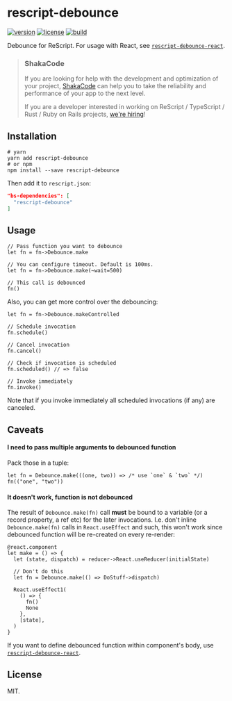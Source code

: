 # rescript-debounce

[![version](https://img.shields.io/npm/v/rescript-debounce.svg?style=flat-square)](https://www.npmjs.com/package/rescript-debounce)
[![license](https://img.shields.io/npm/l/rescript-debounce.svg?style=flat-square)](https://www.npmjs.com/package/rescript-debounce)
[![build](https://github.com/shakacode/rescript-debounce/actions/workflows/ci.yml/badge.svg)](https://github.com/shakacode/rescript-debounce/actions/workflows/ci.yml)

Debounce for ReScript. For usage with React, see [`rescript-debounce-react`](https://www.npmjs.com/package/rescript-debounce-react).

> ### ShakaCode
> If you are looking for help with the development and optimization of your project, [ShakaCode](https://www.shakacode.com) can help you to take the reliability and performance of your app to the next level.
>
> If you are a developer interested in working on ReScript / TypeScript / Rust / Ruby on Rails projects, [we're hiring](https://www.shakacode.com/career/)!

## Installation

```shell
# yarn
yarn add rescript-debounce
# or npm
npm install --save rescript-debounce
```

Then add it to `rescript.json`:

```json
"bs-dependencies": [
  "rescript-debounce"
]
```

## Usage

```rescript
// Pass function you want to debounce
let fn = fn->Debounce.make

// You can configure timeout. Default is 100ms.
let fn = fn->Debounce.make(~wait=500)

// This call is debounced
fn()
```

Also, you can get more control over the debouncing:

```rescript
let fn = fn->Debounce.makeControlled

// Schedule invocation
fn.schedule()

// Cancel invocation
fn.cancel()

// Check if invocation is scheduled
fn.scheduled() // => false

// Invoke immediately
fn.invoke()
```

Note that if you invoke immediately all scheduled invocations (if any) are canceled.

## Caveats
#### I need to pass multiple arguments to debounced function
Pack those in a tuple:

```rescript
let fn = Debounce.make(((one, two)) => /* use `one` & `two` */)
fn(("one", "two"))
```

#### It doesn't work, function is not debounced
The result of `Debounce.make(fn)` call **must** be bound to a variable (or a record property, a ref etc) for the later invocations. I.e. don't inline `Debounce.make(fn)` calls in `React.useEffect` and such, this won't work since debounced function will be re-created on every re-render:

```rescript
@react.component
let make = () => {
  let (state, dispatch) = reducer->React.useReducer(initialState)

  // Don't do this
  let fn = Debounce.make(() => DoStuff->dispatch)

  React.useEffect1(
    () => {
      fn()
      None
    },
    [state],
  )
}
```

If you want to define debounced function within component's body, use [`rescript-debounce-react`](https://www.npmjs.com/package/rescript-debounce-react).

## License

MIT.
